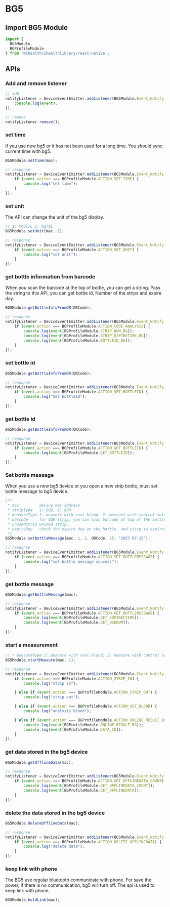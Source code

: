 # BG5

## Import BG5 Module

```js
import {
  BG5Module,
  BGProfileModule
} from '@ihealth/ihealthlibrary-react-native';
```

## APIs

### Add and remove listener

```js
// add
notifyListener = DeviceEventEmitter.addListener(BG5Module.Event_Notify,  (event) => {
    console.log(event);
});

// remove
notifyListener.remove();
```

### set time

If you use new bg5 or it has not been used for a long time. You should sync current time with bg5.

```js
BG5Module.setTime(mac);

// response
notifyListener = DeviceEventEmitter.addListener(BG5Module.Event_Notify,  (event) => {
    if (event.action === BGProfileModule.ACTION_SET_TIME) {
        console.log("set time");
    }
});
```

### set unit

The API can change the unit of the bg5 display.

```js
// 1: mmol/L 2: mg/dL
BG5Module.setUnit(mac, 1);

// response
notifyListener = DeviceEventEmitter.addListener(BG5Module.Event_Notify,  (event) => {
    if (event.action === BGProfileModule.ACTION_SET_UNIT) {
        console.log("set unit");
    }
});
```

### get bottle information from barcode

When you scan the barcode at the top of bottle, you can get a string. Pass the string to this API, you can get bottle id, Number of the strips and expire day.

```js
BG5Module.getBottleInfoFromQR(QRCode);

// response
notifyListener = DeviceEventEmitter.addListener(BG5Module.Event_Notify,  (event) => {
    if (event.action === BGProfileModule.ACTION_CODE_ANALYSIS) {
        console.log(event[BGProfileModule.STRIP_NUM_BG]);
        console.log(event[BGProfileModule.STRIP_EXPIRETIME_BG]);
        console.log(event[BGProfileModule.BOTTLEID_BG]);
    }
});
```

### set bottle id

```js
BG5Module.getBottleInfoFromQR(QRCode);

// response
notifyListener = DeviceEventEmitter.addListener(BG5Module.Event_Notify,  (event) => {
    if (event.action === BGProfileModule.ACTION_SET_BOTTLEID) {
        console.log("Set bottleID");
    }
});
```

### get bottle id

```js
BG5Module.getBottleInfoFromQR(QRCode);

// response
notifyListener = DeviceEventEmitter.addListener(BG5Module.Event_Notify,  (event) => {
    if (event.action === BGProfileModule.ACTION_GET_BOTTLEID) {
        console.log(event[BGProfileModule.GET_BOTTLEID]);
    }
});
```

### Set bottle message

When you use a new bg5 device or you open a new strip bottle, must set bottle message to bg5 device.

```js
/**
 * mac         device mac address
 * stripType   1: GOD, 2: GDH
 * measureType 1: measure with real blood, 2: measure with control solution
 * barcode     for GOD strip, you can scan barcode at top of the bottle. for GDH strip, set null.
 * unusedStrip unused strip.
 * expireDay   check the expire day on the bottle, and stirp is expired after opening for 90 days.
 */
BG5Module.setBottleMessage(mac, 1, 1, QRCode, 25, "2027-07-15");

// response
notifyListener = DeviceEventEmitter.addListener(BG5Module.Event_Notify,  (event) => {
    if (event.action === BGProfileModule.ACTION_SET_BOTTLEMESSAGE) {
        console.log("set bottle message success");
    }
});
```

### get bottle message

```js
BG5Module.getBottleMessage(mac);

// response
notifyListener = DeviceEventEmitter.addListener(BG5Module.Event_Notify,  (event) => {
    if (event.action === BGProfileModule.ACTION_GET_BOTTLEMESSAGE) {
        console.log(event[BGProfileModule.GET_EXPIRECTIME]);
        console.log(event[BGProfileModule.GET_USENUM]);
    }
});
```

### start a measurement

```js
// * measureType 1: measure with real blood, 2: measure with control solution
BG5Module.startMeasure(mac, 1);

// response
notifyListener = DeviceEventEmitter.addListener(BG5Module.Event_Notify,  (event) => {
    if (event.action === BGProfileModule.ACTION_STRIP_IN) {
        console.log("strip in");

    } else if (event.action === BGProfileModule.ACTION_STRIP_OUT) {
        console.log("strip out");

    } else if (event.action === BGProfileModule.ACTION_GET_BLOOD) {
        console.log("analysis blood");

    } else if (event.action === BGProfileModule.ACTION_ONLINE_RESULT_BG) {
        console.log(event[BGProfileModule.ONLINE_RESULT_BG]);
        console.log(event[BGProfileModule.DATA_ID]);
    }
});
```

### get data stored in the bg5 device

```js
BG5Module.getOfflineData(mac);

// response
notifyListener = DeviceEventEmitter.addListener(BG5Module.Event_Notify,  (event) => {
    if (event.action === BGProfileModule.ACTION_GET_OFFLINEDATA_COUNT) {
        console.log(event[BGProfileModule.GET_OFFLINEDATA_COUNT]);
        console.log(event[BGProfileModule.GET_OFFLINEDATA]);
    }
});
```

### delete the data stored in the bg5 device

```js
BG5Module.deleteOfflineData(mac);

// response
notifyListener = DeviceEventEmitter.addListener(BG5Module.Event_Notify,  (event) => {
    if (event.action === BGProfileModule.ACTION_DELETE_OFFLINEDATA) {
        console.log("delete data");
    }
});
```

### keep link with phone

The BG5 use regular bluetooth communicate with phone. For save the power, if there is no communication, bg5 will turn off.
The api is used to keep link with phone.

```js
BG5Module.holdLink(mac);
```